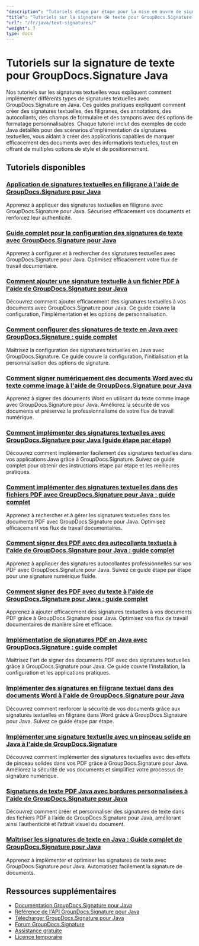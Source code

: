 ```yaml
---
"description": "Tutoriels étape par étape pour la mise en œuvre de signatures de texte, d'annotations, de filigranes et de marquage de documents textuels avec GroupDocs.Signature pour Java."
"title": "Tutoriels sur la signature de texte pour GroupDocs.Signature Java"
"url": "/fr/java/text-signatures/"
"weight": 7
type: docs
---
```

# Tutoriels sur la signature de texte pour GroupDocs.Signature Java

Nos tutoriels sur les signatures textuelles vous expliquent comment implémenter différents types de signatures textuelles avec GroupDocs.Signature en Java. Ces guides pratiques expliquent comment créer des signatures textuelles, des filigranes, des annotations, des autocollants, des champs de formulaire et des tampons avec des options de formatage personnalisables. Chaque tutoriel inclut des exemples de code Java détaillés pour des scénarios d'implémentation de signatures textuelles, vous aidant à créer des applications capables de marquer efficacement des documents avec des informations textuelles, tout en offrant de multiples options de style et de positionnement.

## Tutoriels disponibles

### [Application de signatures textuelles en filigrane à l'aide de GroupDocs.Signature pour Java](./apply-text-watermark-signature-groupdocs-java/)
Apprenez à appliquer des signatures textuelles en filigrane avec GroupDocs.Signature pour Java. Sécurisez efficacement vos documents et renforcez leur authenticité.

### [Guide complet pour la configuration des signatures de texte avec GroupDocs.Signature pour Java](./guide-setting-up-text-signatures-groupdocs-signature-java/)
Apprenez à configurer et à rechercher des signatures textuelles avec GroupDocs.Signature pour Java. Optimisez efficacement votre flux de travail documentaire.

### [Comment ajouter une signature textuelle à un fichier PDF à l'aide de GroupDocs.Signature pour Java](./groupdocs-signature-java-add-text-signature/)
Découvrez comment ajouter efficacement des signatures textuelles à vos documents avec GroupDocs.Signature pour Java. Ce guide couvre la configuration, l'implémentation et les options de personnalisation.

### [Comment configurer des signatures de texte en Java avec GroupDocs.Signature : guide complet](./configure-text-signatures-java-groupdocs-signature/)
Maîtrisez la configuration des signatures textuelles en Java avec GroupDocs.Signature. Ce guide couvre la configuration, l'initialisation et la personnalisation des options de signature.

### [Comment signer numériquement des documents Word avec du texte comme image à l'aide de GroupDocs.Signature pour Java](./sign-word-docs-text-image-groupdocs-java/)
Apprenez à signer des documents Word en utilisant du texte comme image avec GroupDocs.Signature pour Java. Améliorez la sécurité de vos documents et préservez le professionnalisme de votre flux de travail numérique.

### [Comment implémenter des signatures textuelles avec GroupDocs.Signature pour Java (guide étape par étape)](./implement-text-signatures-groupdocs-java/)
Découvrez comment implémenter facilement des signatures textuelles dans vos applications Java grâce à GroupDocs.Signature. Suivez ce guide complet pour obtenir des instructions étape par étape et les meilleures pratiques.

### [Comment implémenter des signatures textuelles dans des fichiers PDF avec GroupDocs.Signature pour Java : guide complet](./groupdocs-signature-java-text-signatures-pdf/)
Apprenez à rechercher et à gérer les signatures textuelles dans les documents PDF avec GroupDocs.Signature pour Java. Optimisez efficacement vos flux de travail documentaires.

### [Comment signer des PDF avec des autocollants textuels à l'aide de GroupDocs.Signature pour Java : guide complet](./groupdocs-signature-java-pdf-text-sticker/)
Apprenez à appliquer des signatures autocollantes professionnelles sur vos PDF avec GroupDocs.Signature pour Java. Suivez ce guide étape par étape pour une signature numérique fluide.

### [Comment signer des PDF avec du texte à l'aide de GroupDocs.Signature pour Java : guide complet](./sign-pdf-text-groupdocs-signature-java/)
Apprenez à ajouter efficacement des signatures textuelles à vos documents PDF grâce à GroupDocs.Signature pour Java. Optimisez vos flux de travail documentaires de manière sûre et efficace.

### [Implémentation de signatures PDF en Java avec GroupDocs.Signature : guide complet](./pdf-text-signatures-java-groupdocs-signature/)
Maîtrisez l'art de signer des documents PDF avec des signatures textuelles grâce à GroupDocs.Signature pour Java. Ce guide couvre l'installation, la configuration et les applications pratiques.

### [Implémenter des signatures en filigrane textuel dans des documents Word à l'aide de GroupDocs.Signature pour Java](./implement-text-watermark-signature-word-documents-groupdocs-java/)
Découvrez comment renforcer la sécurité de vos documents grâce aux signatures textuelles en filigrane dans Word grâce à GroupDocs.Signature pour Java. Suivez ce guide étape par étape.

### [Implémenter une signature textuelle avec un pinceau solide en Java à l'aide de GroupDocs.Signature](./groupdocs-signature-java-text-solid-brush/)
Découvrez comment implémenter des signatures textuelles avec des effets de pinceau solides dans vos PDF grâce à GroupDocs.Signature pour Java. Améliorez la sécurité de vos documents et simplifiez votre processus de signature numérique.

### [Signatures de texte PDF Java avec bordures personnalisées à l'aide de GroupDocs.Signature pour Java](./java-pdf-text-signatures-groupdocs-custom-borders/)
Découvrez comment créer et personnaliser des signatures de texte dans des fichiers PDF à l’aide de GroupDocs.Signature pour Java, améliorant ainsi l’authenticité et l’attrait visuel du document.

### [Maîtriser les signatures de texte en Java : Guide complet de GroupDocs.Signature pour Java](./groupdocs-signature-java-text-signatures-guide/)
Apprenez à implémenter et optimiser les signatures de texte avec GroupDocs.Signature pour Java. Automatisez facilement la signature de documents.

## Ressources supplémentaires

- [Documentation GroupDocs.Signature pour Java](https://docs.groupdocs.com/signature/java/)
- [Référence de l'API GroupDocs.Signature pour Java](https://reference.groupdocs.com/signature/java/)
- [Télécharger GroupDocs.Signature pour Java](https://releases.groupdocs.com/signature/java/)
- [Forum GroupDocs.Signature](https://forum.groupdocs.com/c/signature)
- [Assistance gratuite](https://forum.groupdocs.com/)
- [Licence temporaire](https://purchase.groupdocs.com/temporary-license/)